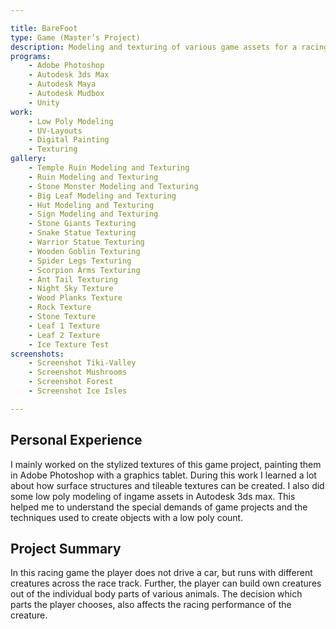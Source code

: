 ```yaml
---

title: BareFoot
type: Game (Master’s Project)
description: Modeling and texturing of various game assets for a racing game with a stylized look.
programs:
    - Adobe Photoshop
    - Autodesk 3ds Max
    - Autodesk Maya
    - Autodesk Mudbox
    - Unity
work:
    - Low Poly Modeling
    - UV-Layouts
    - Digital Painting
    - Texturing
gallery:
    - Temple Ruin Modeling and Texturing
    - Ruin Modeling and Texturing
    - Stone Monster Modeling and Texturing
    - Big Leaf Modeling and Texturing
    - Hut Modeling and Texturing
    - Sign Modeling and Texturing
    - Stone Giants Texturing
    - Snake Statue Texturing
    - Warrior Statue Texturing
    - Wooden Goblin Texturing
    - Spider Legs Texturing
    - Scorpion Arms Texturing
    - Ant Tail Texturing
    - Night Sky Texture
    - Wood Planks Texture
    - Rock Texture
    - Stone Texture
    - Leaf 1 Texture
    - Leaf 2 Texture
    - Ice Texture Test
screenshots:
    - Screenshot Tiki-Valley
    - Screenshot Mushrooms
    - Screenshot Forest
    - Screenshot Ice Isles

---
```


## Personal Experience
I mainly worked on the stylized textures of this game project, painting them in Adobe Photoshop with a graphics tablet. 
During this work I learned a lot about how surface structures and tileable textures can be created. I also did some low 
poly modeling of ingame assets in Autodesk 3ds max. This helped me to understand the special demands of game projects 
and the techniques used to create objects with a low poly count.

## Project Summary
In this racing game the player does not drive a car, but runs with different creatures across the race track. Further, 
the player can build own creatures out of the individual body parts of various animals. The decision which parts the 
player chooses, also affects the racing performance of the creature.
